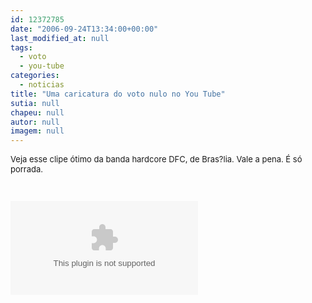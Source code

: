 ```yaml
---
id: 12372785
date: "2006-09-24T13:34:00+00:00"
last_modified_at: null
tags:
  - voto
  - you-tube
categories:
  - noticias
title: "Uma caricatura do voto nulo no You Tube"
sutia: null
chapeu: null
autor: null
imagem: null
---
```

<p><FONT size=2></p>
<p><P>Veja esse clipe&nbsp;ótimo da banda hardcore&nbsp;DFC, de Bras?lia. Vale a pena. É só porrada.</P></p>
<p><P>&nbsp;</P></FONT></p>
<p><OBJECT height=350 width=425><PARAM NAME=\"movie\" VALUE=\"https://www.youtube.com/v/2H1c06yG3Ls\"><PARAM NAME=\"wmode\" VALUE=\"transparent\"></p>
<p><embed src=\"https://www.youtube.com/v/2H1c06yG3Ls\" type=\"application/x-shockwave-flash\" wmode=\"transparent\" width=\"425\" height=\"350\"></embed></OBJECT> </p>
